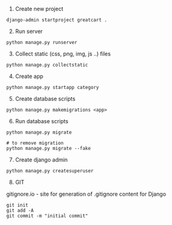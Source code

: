
1. Create new project

```
django-admin startproject greatcart .
```

2. Run server

```
python manage.py runserver
```

3. Collect static (css, png, img, js ..) files

```
python manage.py collectstatic
```

4. Create app

```
python manage.py startapp category
```

5. Create database scripts

```
python manage.py makemigrations <app>
```

6. Run database scripts

```
python manage.py migrate

# to remove migration
python manage.py migrate --fake
```

7. Create django admin

```
python manage.py createsuperuser
```

8. GIT

gitignore.io - site for generation of .gitignore content for Django
```
git init
git add -A 
git commit -m "initial commit" 
```